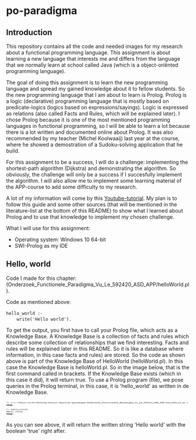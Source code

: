 # po-paradigma

## Introduction

This repository contains all the code and needed images for my research about a functional programming language. This assignment is about learning a new language that interests me and differs from the language that we normally learn at school called Java (which is a object-oriënted programming language).

The goal of doing this assignment is to learn the new programming language and spread my gained knowledge about it to fellow students. So the new programming language that I am about to learn is Prolog. Prolog is a logic (declarative) programming language that is mostly based on predicate-logics (logics based on expressions/sayings). Logic is expressed as relations (also called Facts and Rules, which will be explained later). I chose Prolog because it is one of the most mentioned programming languages in functional programming, so I will be able to learn a lot because there is a lot written and documented online about Prolog. It was also recommended by my teacher (Michel Koolwaaij) last year at the course, where he showed a demostration of a Sudoku-solving application that he build.

For this assignment to be a success, I will do a challenge: implementing the shortest-path algorithm (Dijkstra) and demonstrating the algorithm. So obviously, the challenge will only be a success if I succesfully implement the algorithm. I will also allow me to implement some learning material of the APP-course to add some difficulty to my research. 

A lot of my information will come by this [Youtube-tutorial](https://www.youtube.com/watch?v=SykxWpFwMGs). My plan is to follow this guide and some other sources (that will be mentioned in the literature-list at the bottom of this README) to show what I learned about Prolog and to use that knowledge to implement my chosen challenge.

What I will use for this assignment:

  - Operating system: Windows 10 64-bit
  - SWI-Prolog as my IDE
  
## Hello, world

Code I made for this chapter: (Onderzoek_Functionele_Paradigma_Vu_Le_592420_ASD_APP/helloWorld.pl).

Code as mentioned above:

```
hello_world :-
    write('Hello world').

```
To get the output, you first have to call your Prolog file, which acts as a Knowledge Base.
A Knowledge Base is a collection of facts and rules which describe some collection of relationships that we find interesting.
Facts and rules will be explained later in this README.
So it is like a database where information, in this case facts and rules) are stored. 
So the code as shown above is part of the Knowledge Base of HelloWorld (helloWorld.pl). 
In this case the Knowledge Base is helloWorld.pl. So in the image below, that is the first command called in brackets.
If the Knowledge Base exists (which in this case it did), it will return true.
To use a Prolog program (file), we pose queries in the Prolog terminal, in this case, it is 'hello_world' as written in de Knowledge Base. 

![helloWorld](Onderzoek_Functionele_Paradigma_Vu_Le_592420_ASD_APP/prolog_images/hello_world_2.png)

As you can see above, it will return the written string 'Hello world' with the boolean 'true' right after. 

